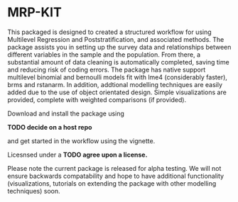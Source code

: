 # MRP-KIT

This packaged is designed to created a structured workflow for using Multilevel Regression and Poststratification, and associated methods. The package assists you in setting up the survey data and relationships between different variables in the sample and the population. From there, a substantial amount of data cleaning is automatically completed, saving time and reducing risk of coding errors. The package has native support multilevel binomial and bernoulli models fit with lme4 (considerably faster), brms and rstanarm. In addition, addtional modelling techniques are easily added due to the use of object orientated design. Simple visualizations are provided, complete with weighted comparisons (if provided). 

Download and install the package using

**TODO decide on a host repo**

and get started in the workflow using the vignette. 

Licesnsed under a **TODO agree upon a license.**

Please note the current package is released for alpha testing. We will not ensure backwards compatability and hope to have additional functionality (visualizations, tutorials on extending the package with other modelling techniques) soon.
